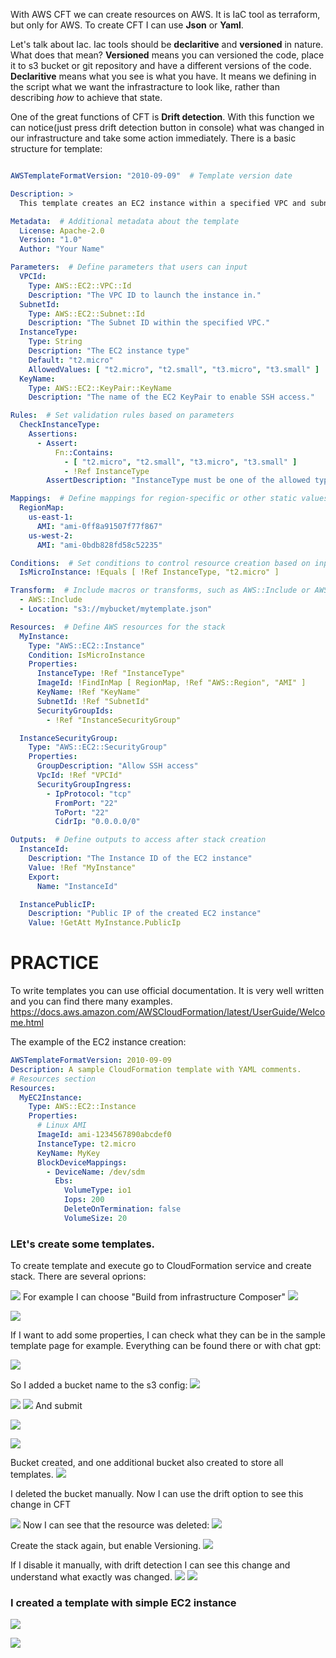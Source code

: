 With AWS CFT we can create resources on AWS. It is IaC tool as terraform, but only for AWS.
To create CFT I can use **Json** or **Yaml**.

Let's talk about Iac. Iac tools should be **declaritive** and **versioned** in nature. What does that mean? 
**Versioned** means you can versioned the code, place it to s3 bucket or git repository and have a different versions of the code.
**Declaritive** means what you see is what you have. It means we defining in the script what we want the infrastracture to look like, rather than describing _how_ to achieve that state.

One of the great functions of CFT is **Drift detection**. With this function we can notice(just press drift detection button in console) what was changed in our infrastructure and take some action immediately. 
There is a basic structure for template:

``` yaml

AWSTemplateFormatVersion: "2010-09-09"  # Template version date

Description: >
  This template creates an EC2 instance within a specified VPC and subnet, along with a security group.

Metadata:  # Additional metadata about the template
  License: Apache-2.0
  Version: "1.0"
  Author: "Your Name"

Parameters:  # Define parameters that users can input
  VPCId:
    Type: AWS::EC2::VPC::Id
    Description: "The VPC ID to launch the instance in."
  SubnetId:
    Type: AWS::EC2::Subnet::Id
    Description: "The Subnet ID within the specified VPC."
  InstanceType:
    Type: String
    Description: "The EC2 instance type"
    Default: "t2.micro"
    AllowedValues: [ "t2.micro", "t2.small", "t3.micro", "t3.small" ]
  KeyName:
    Type: AWS::EC2::KeyPair::KeyName
    Description: "The name of the EC2 KeyPair to enable SSH access."

Rules:  # Set validation rules based on parameters
  CheckInstanceType:
    Assertions:
      - Assert:
          Fn::Contains:
            - [ "t2.micro", "t2.small", "t3.micro", "t3.small" ]
            - !Ref InstanceType
        AssertDescription: "InstanceType must be one of the allowed types."

Mappings:  # Define mappings for region-specific or other static values
  RegionMap:
    us-east-1:
      AMI: "ami-0ff8a91507f77f867"
    us-west-2:
      AMI: "ami-0bdb828fd58c52235"

Conditions:  # Set conditions to control resource creation based on input
  IsMicroInstance: !Equals [ !Ref InstanceType, "t2.micro" ]

Transform:  # Include macros or transforms, such as AWS::Include or AWS::Serverless-2016-10-31
  - AWS::Include
  - Location: "s3://mybucket/mytemplate.json"

Resources:  # Define AWS resources for the stack
  MyInstance:
    Type: "AWS::EC2::Instance"
    Condition: IsMicroInstance
    Properties:
      InstanceType: !Ref "InstanceType"
      ImageId: !FindInMap [ RegionMap, !Ref "AWS::Region", "AMI" ]
      KeyName: !Ref "KeyName"
      SubnetId: !Ref "SubnetId"
      SecurityGroupIds:
        - !Ref "InstanceSecurityGroup"

  InstanceSecurityGroup:
    Type: "AWS::EC2::SecurityGroup"
    Properties:
      GroupDescription: "Allow SSH access"
      VpcId: !Ref "VPCId"
      SecurityGroupIngress:
        - IpProtocol: "tcp"
          FromPort: "22"
          ToPort: "22"
          CidrIp: "0.0.0.0/0"

Outputs:  # Define outputs to access after stack creation
  InstanceId:
    Description: "The Instance ID of the EC2 instance"
    Value: !Ref "MyInstance"
    Export:
      Name: "InstanceId"

  InstancePublicIP:
    Description: "Public IP of the created EC2 instance"
    Value: !GetAtt MyInstance.PublicIp


```

# PRACTICE

To write templates you can use official documentation. It is very well written and you can find there many examples.
https://docs.aws.amazon.com/AWSCloudFormation/latest/UserGuide/Welcome.html

The example of the EC2 instance creation:

``` YAML
AWSTemplateFormatVersion: 2010-09-09
Description: A sample CloudFormation template with YAML comments.
# Resources section
Resources:
  MyEC2Instance: 
    Type: AWS::EC2::Instance
    Properties: 
      # Linux AMI
      ImageId: ami-1234567890abcdef0 
      InstanceType: t2.micro
      KeyName: MyKey
      BlockDeviceMappings:
        - DeviceName: /dev/sdm
          Ebs:
            VolumeType: io1
            Iops: 200
            DeleteOnTermination: false
            VolumeSize: 20
```

### LEt's create some templates.

To create template and execute go to CloudFormation service and create stack. There are several oprions:

![](../Attachments/Pasted%20image%2020241107123933.png)
For example I can choose "Build from infrastructure Composer"
![](../Attachments/Pasted%20image%2020241107125409.png)

![](../Attachments/Pasted%20image%2020241107125448.png)

If I want to add some properties, I can check what they can be in the sample template page for example. Everything can be found there or with chat gpt:

![](../Attachments/Pasted%20image%2020241107125634.png)

So I added a bucket name to the s3 config:
![](../Attachments/Pasted%20image%2020241107125950.png)

![](../Attachments/Pasted%20image%2020241107130050.png)
![](../Attachments/Pasted%20image%2020241107130201.png)
And submit

![](../Attachments/Pasted%20image%2020241107130324.png)

![](../Attachments/Pasted%20image%2020241107130408.png)

Bucket created, and one additional bucket also created to store all templates.
![](../Attachments/Pasted%20image%2020241107130510.png)

I deleted the bucket manually. Now I can use the drift option to see this change in CFT

![](../Attachments/Pasted%20image%2020241107130818.png)
Now I can see that the resource was deleted:
![](../Attachments/Pasted%20image%2020241107131013.png)

Create the stack again, but enable Versioning.
![](../Attachments/Pasted%20image%2020241107132009.png)

If I disable it manually, with drift detection I can see this change and understand what exactly was changed.
![](../Attachments/Pasted%20image%2020241107132251.png)
![](../Attachments/Pasted%20image%2020241107132316.png)

### I created a template with simple EC2 instance

![](../Attachments/Pasted%20image%2020241107135919.png)

![](../Attachments/Pasted%20image%2020241107135952.png)
